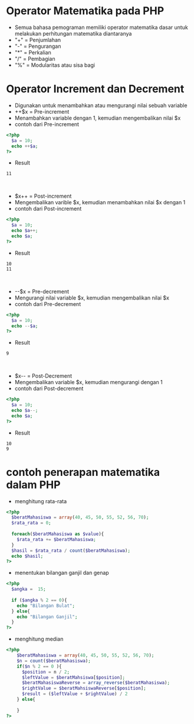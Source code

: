 # Operator Matematika pada PHP

-  Semua bahasa pemograman memiliki operator matematika dasar untuk melakukan perhitungan matematika diantaranya
- "+" = Penjumlahan
- "-" = Pengurangan
- "*" = Perkalian
- "/" = Pembagian
- "%" = Modularitas atau sisa bagi

# Operator Increment dan Decrement
- Digunakan untuk menambahkan atau mengurangi nilai sebuah variable
- ++$x = Pre-increment
- Menambahkan variable dengan 1, kemudian mengembalikan nilai $x
- contoh dari Pre-increment
```php
<?php
  $a = 10;
  echo ++$a;
?>
```
- Result
```
11
```

<br>

- $x++ = Post-increment
- Mengembalikan varible $x, kemudian menambahkan nilai $x dengan 1
- contoh dari Post-increment
```php
<?php
  $a = 10;
  echo $a++;
  echo $a;
?>
```
- Result
```
10
11
```

<br>

- --$x = Pre-decrement
- Mengurangi nilai variable $x, kemudian mengembalikan nilai $x
- contoh dari Pre-decrement
```php
<?php
  $a = 10;
  echo --$a;
?>
```
- Result
```
9
```

<br>

- $x-- = Post-Decrement
- Mengembalikan variable $x, kemudian mengurangi dengan 1
- contoh dari Post-decrement
```php
<?php
  $a = 10;
  echo $a--;
  echo $a;
?>
```
- Result
```
10
9
```

# contoh penerapan matematika dalam PHP
- menghitung rata-rata
```php
<?php
  $beratMahasiswa = array(40, 45, 50, 55, 52, 56, 70);
  $rata_rata = 0;
  
  foreach($beratMahasiswa as $value){
    $rata_rata += $beratMahasiswa;
  }
  $hasil = $rata_rata / count($beratMahasiswa);
  echo $hasil;
?>
```
- menentukan bilangan ganjil dan genap
```php
<?php
  $angka =  15;
  
  if ($angka % 2 == 0){
    echo "Bilangan Bulat";
  } else{
    echo "Bilangan Ganjil";
  }
?>
```
- menghitung median
```php
<?php
    $beratMahasiswa = array(40, 45, 50, 55, 52, 56, 70);
    $n = count($beratMahasiswa);
    if($n % 2 == 0 ){
      $position = n / 2;
      $leftValue = $beratMahsiswa[$position];
      $beratMahasiswaReverse = array_reverse($beratMahasiswa);
      $rightValue = $beratMahsiswaReverse[$position];
      $result = ($leftValue + $rightValue) / 2
    } else{
      
    }
?>
```
